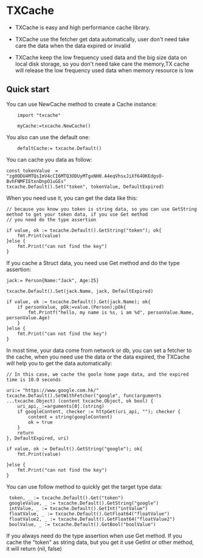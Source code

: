 # TXCache
* TXCache is easy and high performance cache library.
 
* TXCache use the fetcher get data automatically, user don't need take care the data when the data expired or invalid

* TXCache keep  the low frequency used data and the big size data on local disk storage, so you don't need take care the memory,TX cache will release the low frequency used data when memory resource is low 

## Quick start
You can use NewCache method to create a Cache instance:
        
        import "txcache"
        
        myCache:=txcache.NewCache()
You also can use the default one:
    
        defaltCache:= txcache.Default()

You can cache you data as follow:

    const tokenValue  = "zg0ODU4MTQsImV4cCI6MTQ3ODUyMTgxNH0.A4eqVhsxJiXf64OKEdgsO-BvhFNMFIEtxnDnpO1uGEs"
    txcache.Default().Set("token", tokenValue, DefaultExpired)

When you need use it, you can get the data like this:

    // because you know you token is string data, so you can use GetString method to get your token data, if you use Get method
    // you need do the type assertion
    
    if value, ok := txcache.Default().GetString("token"); ok{
    	fmt.Print(value)
    }else {
    	fmt.Print("can not find the key")
    }
    
If you cache a Struct data, you need use Get method and do the type assertion:

    jack:= Person{Name:"Jack", Age:25}
    
    txcache.Default().Set(jack.Name, jack, DefaultExpired)
    
    if value, ok := txcache.Default().Get(jack.Name); ok{
    	if personValue, pOk:=value.(Person);pOk{
    		fmt.Printf("hello, my name is %s, i am %d", personValue.Name, personValue.Age)
    	}
    }else {
    	fmt.Print("can not find the key")
    }
    	
In most time, your data come from network or db, you can set a fetcher to the cache, when you need use the data or the data expired, the TXCache will help you 
to get the data automatically:
    
    // In this case, we cache the goole home page data, and the expired time is 10.0 seconds
    
    uri:= "https://www.google.com.hk/"
    txcache.Default().SetWithFetcher("google", func(arguments ...txcache.Object) (content txcache.Object, ok bool) {
    	uri_api,_:=arguments[0].(string)
    	if googleContent, checker := httpGet(uri_api, ""); checker {
    		content = string(googleContent)
    		ok = true
    	}
    	return
    }, DefaultExpired, uri)
    
    if value, ok := Default().GetString("google"); ok{
    	fmt.Print(value)
    
    }else {
    	fmt.Print("can not find the key")
    }

You can use follow method to quickly get the target type data:

     token, _ := txcache.Default().Get("token")
     googleValue, _ := txcache.Default().GetString("google")
     intValue, _ := txcache.Default().GetInt("intValue")
     floatValue, _ := txcache.Default().GetFloat64("floatValue")
     floatValue2, _ := txcache.Default().GetFloat64("floatValue2")
     boolValue, _ := txcache.Default().GetBool("boolValue")
     
If you always need do the type assertion when use Get method.
If you cache the "token" as string data, but you get it use GetInt or other method, it will return (nil, false)

